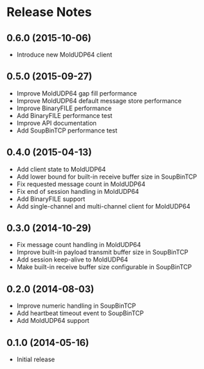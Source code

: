 Release Notes
=============


0.6.0 (2015-10-06)
------------------

- Introduce new MoldUDP64 client


0.5.0 (2015-09-27)
------------------

- Improve MoldUDP64 gap fill performance
- Improve MoldUDP64 default message store performance
- Improve BinaryFILE performance
- Add BinaryFILE performance test
- Improve API documentation
- Add SoupBinTCP performance test


0.4.0 (2015-04-13)
------------------

- Add client state to MoldUDP64
- Add lower bound for built-in receive buffer size in SoupBinTCP
- Fix requested message count in MoldUDP64
- Fix end of session handling in MoldUDP64
- Add BinaryFILE support
- Add single-channel and multi-channel client for MoldUDP64


0.3.0 (2014-10-29)
------------------

- Fix message count handling in MoldUDP64
- Improve built-in payload transmit buffer size in SoupBinTCP
- Add session keep-alive to MoldUDP64
- Make built-in receive buffer size configurable in SoupBinTCP


0.2.0 (2014-08-03)
------------------

- Improve numeric handling in SoupBinTCP
- Add heartbeat timeout event to SoupBinTCP
- Add MoldUDP64 support


0.1.0 (2014-05-16)
------------------

- Initial release
